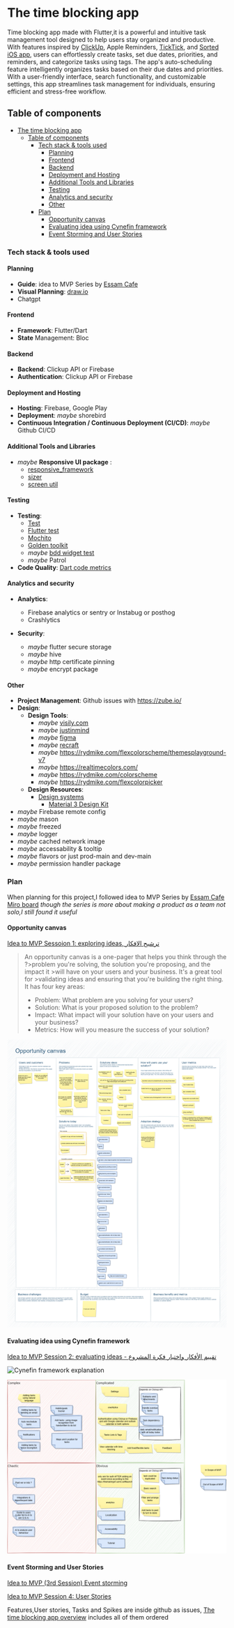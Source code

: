 # The time blocking app

Time blocking app made with Flutter,it is a powerful and intuitive task management tool designed to help users stay organized and productive. With features inspired by [ClickUp](https://clickup.com/), Apple Reminders, [TickTick](https://ticktick.com/), and [Sorted iOS app](https://www.sortedapp.com/), users can effortlessly create tasks, set due dates, priorities, and reminders, and categorize tasks using tags. The app's auto-scheduling feature intelligently organizes tasks based on their due dates and priorities. With a user-friendly interface, search functionality, and customizable settings, this app streamlines task management for individuals, ensuring efficient and stress-free workflow.

## Table of components

- [The time blocking app](#the-time-blocking-app)
  - [Table of components](#table-of-components)
    - [Tech stack \& tools used](#tech-stack--tools-used)
      - [Planning](#planning)
      - [Frontend](#frontend)
      - [Backend](#backend)
      - [Deployment and Hosting](#deployment-and-hosting)
      - [Additional Tools and Libraries](#additional-tools-and-libraries)
      - [Testing](#testing)
      - [Analytics and security](#analytics-and-security)
      - [Other](#other)
    - [Plan](#plan)
      - [Opportunity canvas](#opportunity-canvas)
      - [Evaluating idea using Cynefin framework](#evaluating-idea-using-cynefin-framework)
      - [Event Storming and User Stories](#event-storming-and-user-stories)

### Tech stack & tools used

#### Planning

- **Guide**: idea to MVP Series by [Essam Cafe](https://www.youtube.com/@essamcafe)
- **Visual Planning**: [draw.io](draw.io)
- Chatgpt

#### Frontend

- **Framework**: Flutter/Dart
- **State** Management: Bloc

#### Backend

- **Backend**: Clickup API or Firebase
- **Authentication**: Clickup API or Firebase

#### Deployment and Hosting

- **Hosting**: Firebase, Google Play
- **Deployment**: *maybe* shorebird
- **Continuous Integration / Continuous Deployment (CI/CD)**: *maybe* Github CI/CD

#### Additional Tools and Libraries

- *maybe* **Responsive UI package** :
  - [responsive_framework](https://pub.dev/packages/responsive_framework)
  - [sizer](https://pub.dev/packages/sizer)
  - [screen util](https://pub.dev/packages/flutter_screenutil)

#### Testing

- **Testing**:
  - [Test](https://pub.dev/packages/test)
  - [Flutter test](https://api.flutter.dev/flutter/flutter_test/flutter_test-library.html)
  - [Mochito](https://pub.dev/packages/mockito)
  - [Golden toolkit](https://pub.dev/packages/golden_toolkit)
  - *maybe* [bdd widget test](https://pub.dev/packages/bdd_widget_test)
  - *maybe* Patrol
- **Code Quality**: [Dart code metrics](https://dcm.dev/)

#### Analytics and security

- **Analytics**:
  - Firebase analytics or sentry or Instabug or posthog
  - Crashlytics
  
- **Security**:
  - *maybe* flutter secure storage
  - *maybe* hive
  - *maybe* http certificate pinning
  - *maybe* encrypt package

#### Other

- **Project Management**: Github issues with <https://zube.io/>
- **Design**:
  - **Design Tools**:
    - *maybe* [visily.com](https://app.visily.ai/)
    - *maybe* [justinmind](https://www.justinmind.com/)
    - *maybe* [figma](https://www.figma.com/)
    - *maybe* [recraft](app.recraft.ai)
    - *maybe* <https://rydmike.com/flexcolorscheme/themesplayground-v7>
    - *maybe* <https://realtimecolors.com/>
    - *maybe* <https://rydmike.com/colorscheme>
    - *maybe* <https://rydmike.com/flexcolorpicker>
  - **Design Resources**:
    - [Design systems](https://component.gallery/design-systems/)
      - [Material 3 Design Kit](https://www.figma.com/community/file/1035203688168086460/Material-3-Design-Kit)
- *maybe* Firebase remote config
- *maybe* mason
- *maybe* freezed
- *maybe* logger
- *maybe* cached network image
- *maybe* accessability & tooltip
- *maybe* flavors or just prod-main and dev-main
- *maybe* permission handler package

### Plan

When planning for this project,I followed idea to MVP Series by [Essam Cafe](https://www.youtube.com/@essamcafe) [Miro board](https://miro.com/app/board/uXjVPjEXOcw=/) *though the series is more about making a product as a team not solo,I still found it useful*

#### Opportunity canvas

[Idea to MVP Sessoion 1: exploring ideas, ترشيح الافكار](https://www.youtube.com/watch?v=jokV1oT8jqU)
> An opportunity canvas is a one-pager that helps you think through the ?>problem you're solving, the solution you're proposing, and the impact it >will have on your users and your business. It's a great tool for >validating ideas and ensuring that you're building the right thing.
>It has four key areas:
><ul>
><li>Problem: What problem are you solving for your users?</li>
><li>Solution: What is your proposed solution to the problem?</li>
><li>Impact: What impact will your solution have on your users and your business?</li>
><li>Metrics: How will you measure the success of your solution?</li>
></ul>

![documentation_files/opportunity_canvas.png](documentation_files/opportunity_canvas.png)


#### Evaluating idea using Cynefin framework

[Idea to MVP Session 2: evaluating ideas - تقييم الأفكار واختيار فكرة المشروع](https://www.youtube.com/watch?v=rPbYbTbxOjE&ab_channel=%D9%82%D9%87%D9%88%D8%A9%D8%B9%D8%B5%D8%A7%D9%85)

![Cynefin framework explanation](https://646434472-files.gitbook.io/~/files/v0/b/gitbook-x-prod.appspot.com/o/spaces%2Fh4sMh779BAhiSQWXmjLr%2Fuploads%2Fgit-blob-d36a6f71c865a0e6785bfd44397666f84d2eb1b4%2F2022-01-27%20(8).png?alt=media)

![Cynefin framework](documentation_files/Cynefin.png)

#### Event Storming and User Stories

[Idea to MVP (3rd Session) Event storming
](https://www.youtube.com/watch?v=VwOkVMI1WLM)

[Idea to MVP Session 4: User Stories
](https://www.youtube.com/watch?v=H_vh8emSZ0I)

Features,User stories, Tasks and Spikes are inside github as issues, [The time blocking app overview](https://github.com/laila-nabil/thetimeblockingapp/issues/29) includes all of them ordered